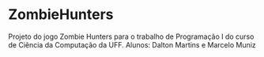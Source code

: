 ZombieHunters
=============

Projeto do jogo Zombie Hunters para o trabalho de Programação I do curso de Ciência da Computação da UFF.
Alunos: Dalton Martins e Marcelo Muniz
